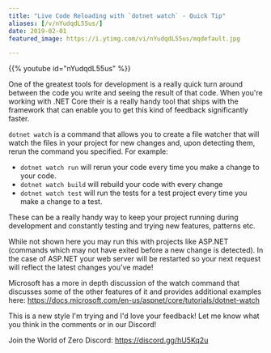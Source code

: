```yaml
---
title: "Live Code Reloading with `dotnet watch` - Quick Tip"
aliases: [/v/nYudqdL55us/]
date: 2019-02-01
featured_image: https://i.ytimg.com/vi/nYudqdL55us/mqdefault.jpg

---
```


{{% youtube id="nYudqdL55us" %}}

One of the greatest tools for development is a really quick turn around between the code you write and seeing the result of that code. When you're working with .NET Core their is a really handy tool that ships with the framework that can enable you to get this kind of feedback significantly faster.

`dotnet watch` is a command that allows you to create a file watcher that will watch the files in your project for new changes and, upon detecting them, rerun the command you specified. For example:

* `dotnet watch run` will rerun your code every time you make a change to your code.
* `dotnet watch build` will rebuild your code with every change
* `dotnet watch test` will run the tests for a test project every time you make a change to a test.

These can be a really handy way to keep your project running during development and constantly testing and trying new features, patterns etc.

While not shown here you may run this with projects like ASP.NET  (commands which may not have exited before a new change is detected). In the case of ASP.NET your web server will be restarted so your next request will reflect the latest changes you've made!

Microsoft has a more in depth discussion of the watch command that discusses some of the other features of it and provides additional examples here: https://docs.microsoft.com/en-us/aspnet/core/tutorials/dotnet-watch

This is a new style I'm trying and I'd love your feedback! Let me know what you think in the comments or in our Discord!

Join the World of Zero Discord: https://discord.gg/hU5Kq2u